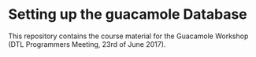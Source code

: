 # Setting up the guacamole Database
This repository contains the course material for the Guacamole Workshop (DTL Programmers Meeting, 23rd of June 2017).

